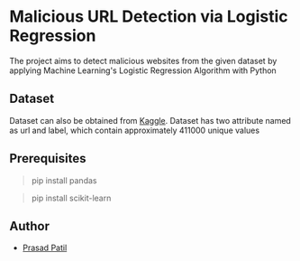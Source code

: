 # Malicious URL Detection via Logistic Regression


The project aims to detect malicious websites from the given dataset by applying Machine Learning's Logistic Regression Algorithm with Python 


## Dataset 

Dataset can also be obtained from [Kaggle](https://www.kaggle.com/antonyj453/urldataset). Dataset has two attribute named as url and label, which contain approximately 411000 unique values


## Prerequisites

> pip install pandas<br>

> pip install scikit-learn

## Author
- [Prasad Patil](linkedin.com/in/prasadpatil99)
